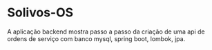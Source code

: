 # Solivos-OS
A aplicação backend mostra passo a passo da criação de uma api de ordens de serviço com banco mysql, spring boot, lombok, jpa.
